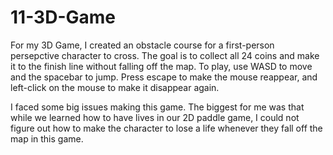 # 11-3D-Game

For my 3D Game, I created an obstacle course for a first-person persepctive character to cross. The goal is to collect all 24 coins and make it to the finish line without falling off the map. To play, use WASD to move and the spacebar to jump. Press escape to make the mouse reappear, and left-click on the mouse to make it disappear again.

I faced some big issues making this game. The biggest for me was that while we learned how to have lives in our 2D paddle game, I could not figure out how to make the character to lose a life whenever they fall off the map in this game. 